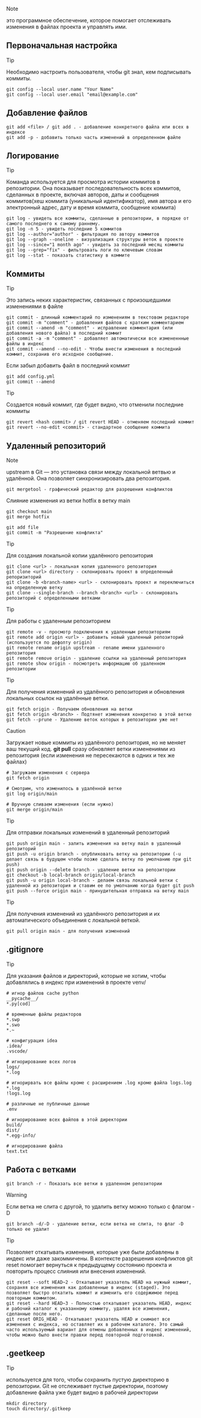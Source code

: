 > [!NOTE]
>это программное обеспечение, которое помогает отслеживать изменения в файлах проекта и управлять ими.

## Первоначальная настройка
> [!TIP]
> Необходимо настроить пользователя, чтобы git знал, кем подписывать коммиты.
```
git config --local user.name "Your Name"
git config --local user.email "email@example.com"
```

## Добавление файлов
```
git add <file> / git add . - добавление конкретного файла или всех в индексе
git add -p - добавить только часть изменений в определенном файле
```

## Логирование
> [!TIP]
> Команда используется для просмотра истории коммитов в репозитории. Она показывает последовательность всех коммитов, сделанных в проекте, включая авторов, даты и сообщения коммитов(хеш коммита (уникальный идентификатор),
имя автора и его электронный адрес, дату и время коммита, сообщение коммита)
```
git log - увидеть все коммиты, сделанные в репозитории, в порядке от самого последнего к самому раннему. 
git log -n 5 - увидеть последние 5 коммитов 
git log --author="author" - фильтрация по автору коммитов
git log --graph --oneline - визуализация структуры веток в проекте
git log --since="1 month ago" - увидеть за последний месяц коммиты
git log --grep="fix" - фильтровать логи по ключевым словам
git log --stat - показать статистику в коммите
```
## Коммиты
> [!TIP]
> Это запись неких характеристик, связанных с произошедшими изменениями в файле
```
git commit - длинный комментарий по изменениям в текстовом редакторе
git commit -m "comment" - добавления файлов с кратким комментарием
git commit --amend -m "comment" - исправление комментария (или добавления нового файла) в последний коммит
git commit -a -m "comment" - добавляет автоматически все измененнные файлы в индекс 
git commit --amend --no-edit - Чтобы внести изменения в последний коммит, сохранив его исходное сообщение.
```
Если забыл добавить файл в последний коммит
```
git add config.yml
git commit --amend
```
> [!TIP]
> Создается новый коммит, где будет видно, что отменили последние коммиты
```
git revert <hash commit> / git revert HEAD - отменяем последний коммит
git revert --no-edit <commit> - стандартное сообщение коммита 

```
## Удаленный репозиторий
> [!NOTE]
> upstream в Git — это установка связи между локальной ветвью и удалённой. Она позволяет синхронизировать два репозитория.
```
git mergetool - графический редактор для разрешения конфликтов
```
Слияние изменения из ветки hotfix в ветку main
```
git checkout main
git merge hotfix

git add file
git commit -m "Разрешение конфликта"
```
> [!TIP]
> Для создания локальной копии удалённого репозитория
```
git clone <url> - локальная копия удаленного репозитория
git clone <url> directory - склонировать проект в определенный репоризиторий
git clone -b <branch-name> <url> - склонировать проект и переключиться на определенную ветку
git clone --single-branch --branch <branch> <url> - склонировать репозиторий с определенными ветками
```
> [!TIP]
> Для работы с удаленным репозиторием
```
git remote -v - просмотр подключения к удаленным репозиториям
git remote add origin <url> - добавить новый удаленный репозиторий (используется по дефолту origin)
git remote rename origin upstream - rename имени удаленного репозитория
git remote remove origin - удаление ссылки на удаленный репозитория
git remote show origin - посмотреть информацию об удаленном репозитории
```
> [!TIP]
> Для получения изменений из удалённого репозитория и обновления локальных ссылок на удалённые ветки.
```
git fetch origin - Получаем обновления на ветки
git fetch origin <branch> - Подтянет изменения конкретно в этой ветке
git fetch --prune - Удаление веток которых в репозитории уже нет
```
> [!CAUTION]
> Загружает новые коммиты из удалённого репозитория, но не меняет ваш текущий код. **git pull** сразу обновляет ветки изменениями из репозитория (если изменения не пересекаются в одних и тех же файлах)
```
# Загружаем изменения с сервера
git fetch origin

# Смотрим, что изменилось в удалённой ветке
git log origin/main

# Вручную сливаем изменения (если нужно)
git merge origin/main
```
> [!TIP]
> Для отправки локальных изменений в удаленный репозиторий
```
git push origin main - залить изменения на ветку main в удаленный репозиторий
git push -u origin branch - опубликовать ветку на репозитории (-u делает связь в будущем чтобы позже сделать ветку по умолчанию при git push)
git push origin --delete branch - удаление ветки на репозитории
git checkout -b local-branch origin/local-branch
git push -u origin local-branch - делаем связь локальной ветки с удаленной из репозитория и ставим ее по умолчанию когда будет git push
git push --force origin main - принудительная отправка на ветку main
```
> [!TIP]
> Для получения изменений из удалённого репозитория и их автоматического объединения с локальной веткой.
```
git pull origin main - для получения изменений
```
## .gitignore
> [!TIP]
> Для указания файлов и директорий, которые не хотим, чтобы добавлялись в индекс при изменений в проекте
venv/
```
# игнор файлов cache python
__pycache__/
*.py[cod]

# временные файлы редакторов
*.swp
*.swo
*.~

# конфигурация idea
.idea/
.vscode/

# игнорирование всех логов
logs/
*.log

# игнорирвать все файлы кроме с расширением .log кроме файла logs.log
*.log
!logs.log

# различные не публичные данные
.env

# игнорирование всех файлов в этой директории
build/
dist/
*.egg-info/

# игнорирование файла
text.txt
```

## Работа с ветками
```
git branch -r - Показать все ветки в удаленном репозитории
```
> [!WARNING]
> Если ветка не слита с другой, то удалить ветку можно только с флагом -D
```
git branch -d/-D - удаление ветки, если ветка не слита, то флаг -D только ее удалит
```
> [!TIP]
> Позволяет откатывать изменения, которые уже были добавлены в индекс или даже закоммичены. В контексте разрешения конфликтов git reset помогает вернуться к предыдущему состоянию проекта и повторить процесс слияния или внесения изменений.
```
git reset --soft HEAD~2 - Откатывает указатель HEAD на нужный коммит, сохраняя все изменения как добавленные в индекс (staged). Это позволяет быстро откатить коммит и изменить его содержимое перед повторным коммитом.
git reset --hard HEAD~3 - Полностью откатывает указатель HEAD, индекс и рабочий каталог к указанному коммиту, удаляя все изменения, сделанные после него.
git reset ORIG_HEAD - Откатывает указатель HEAD и снимает все изменения с индекса, но оставляет их в рабочем каталоге. Это самый часто используемый вариант для отмены добавленных в индекс изменений, чтобы можно было внести правки перед повторной подготовкой.
```

## .geetkeep
> [!TIP]
>используется для того, чтобы сохранить пустую директорию в репозитории. Git не отслеживает пустые директории, поэтому добавление файла уже будет видно в рабочей директории
```
mkdir directory
touch directory/.gitkeep
```
